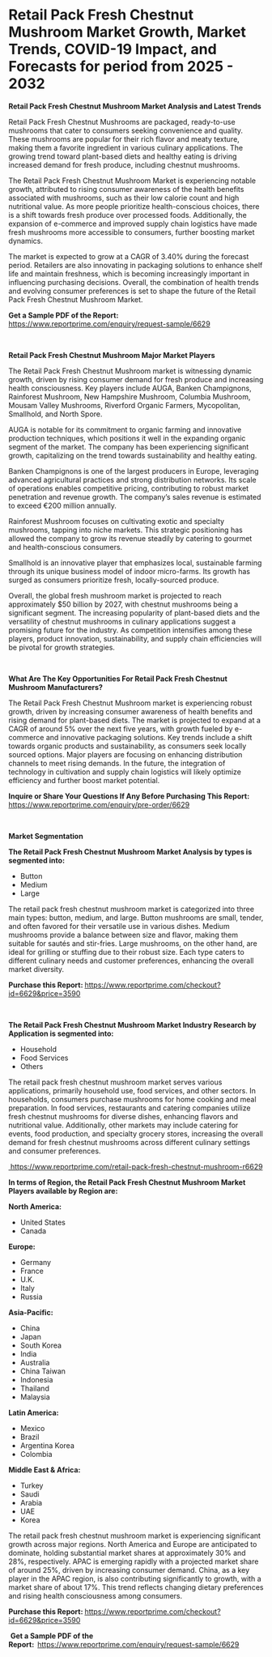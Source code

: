 <p><h1>Retail Pack Fresh Chestnut Mushroom Market Growth, Market Trends, COVID-19 Impact, and Forecasts for period from 2025 - 2032</h1></p><p><strong>Retail Pack Fresh Chestnut Mushroom Market Analysis and Latest Trends</strong></p>
<p><p>Retail Pack Fresh Chestnut Mushrooms are packaged, ready-to-use mushrooms that cater to consumers seeking convenience and quality. These mushrooms are popular for their rich flavor and meaty texture, making them a favorite ingredient in various culinary applications. The growing trend toward plant-based diets and healthy eating is driving increased demand for fresh produce, including chestnut mushrooms.</p><p>The Retail Pack Fresh Chestnut Mushroom Market is experiencing notable growth, attributed to rising consumer awareness of the health benefits associated with mushrooms, such as their low calorie count and high nutritional value. As more people prioritize health-conscious choices, there is a shift towards fresh produce over processed foods. Additionally, the expansion of e-commerce and improved supply chain logistics have made fresh mushrooms more accessible to consumers, further boosting market dynamics.</p><p>The market is expected to grow at a CAGR of 3.40% during the forecast period. Retailers are also innovating in packaging solutions to enhance shelf life and maintain freshness, which is becoming increasingly important in influencing purchasing decisions. Overall, the combination of health trends and evolving consumer preferences is set to shape the future of the Retail Pack Fresh Chestnut Mushroom Market.</p></p>
<p><strong>Get a Sample PDF of the Report:&nbsp;</strong> <a href="https://www.reportprime.com/enquiry/request-sample/6629?utm_campaign=4531&utm_medium=2&utm_source=Github&utm_content=ia&utm_term=16052025&utm_id=retail-pack-fresh-chestnut-mushroom">https://www.reportprime.com/enquiry/request-sample/6629</a></p>
<p>&nbsp;</p>
<p><strong>Retail Pack Fresh Chestnut Mushroom Major Market Players</strong></p>
<p><p>The Retail Pack Fresh Chestnut Mushroom market is witnessing dynamic growth, driven by rising consumer demand for fresh produce and increasing health consciousness. Key players include AUGA, Banken Champignons, Rainforest Mushroom, New Hampshire Mushroom, Columbia Mushroom, Mousam Valley Mushrooms, Riverford Organic Farmers, Mycopolitan, Smallhold, and North Spore.</p><p>AUGA is notable for its commitment to organic farming and innovative production techniques, which positions it well in the expanding organic segment of the market. The company has been experiencing significant growth, capitalizing on the trend towards sustainability and healthy eating.</p><p>Banken Champignons is one of the largest producers in Europe, leveraging advanced agricultural practices and strong distribution networks. Its scale of operations enables competitive pricing, contributing to robust market penetration and revenue growth. The company’s sales revenue is estimated to exceed €200 million annually.</p><p>Rainforest Mushroom focuses on cultivating exotic and specialty mushrooms, tapping into niche markets. This strategic positioning has allowed the company to grow its revenue steadily by catering to gourmet and health-conscious consumers.</p><p>Smallhold is an innovative player that emphasizes local, sustainable farming through its unique business model of indoor micro-farms. Its growth has surged as consumers prioritize fresh, locally-sourced produce.</p><p>Overall, the global fresh mushroom market is projected to reach approximately $50 billion by 2027, with chestnut mushrooms being a significant segment. The increasing popularity of plant-based diets and the versatility of chestnut mushrooms in culinary applications suggest a promising future for the industry. As competition intensifies among these players, product innovation, sustainability, and supply chain efficiencies will be pivotal for growth strategies.</p></p>
<p>&nbsp;</p>
<p><strong>What Are The Key Opportunities For Retail Pack Fresh Chestnut Mushroom Manufacturers?</strong></p>
<p><p>The Retail Pack Fresh Chestnut Mushroom market is experiencing robust growth, driven by increasing consumer awareness of health benefits and rising demand for plant-based diets. The market is projected to expand at a CAGR of around 5% over the next five years, with growth fueled by e-commerce and innovative packaging solutions. Key trends include a shift towards organic products and sustainability, as consumers seek locally sourced options. Major players are focusing on enhancing distribution channels to meet rising demands. In the future, the integration of technology in cultivation and supply chain logistics will likely optimize efficiency and further boost market potential.</p></p>
<p><strong>Inquire or Share Your Questions If Any Before Purchasing This Report:</strong> <a href="https://www.reportprime.com/enquiry/pre-order/6629?utm_campaign=4531&utm_medium=2&utm_source=Github&utm_content=ia&utm_term=16052025&utm_id=retail-pack-fresh-chestnut-mushroom">https://www.reportprime.com/enquiry/pre-order/6629</a></p>
<p>&nbsp;</p>
<p><strong>Market Segmentation</strong></p>
<p><strong>The Retail Pack Fresh Chestnut Mushroom Market Analysis by types is segmented into:</strong></p>
<p><ul><li>Button</li><li>Medium</li><li>Large</li></ul></p>
<p><p>The retail pack fresh chestnut mushroom market is categorized into three main types: button, medium, and large. Button mushrooms are small, tender, and often favored for their versatile use in various dishes. Medium mushrooms provide a balance between size and flavor, making them suitable for sautés and stir-fries. Large mushrooms, on the other hand, are ideal for grilling or stuffing due to their robust size. Each type caters to different culinary needs and customer preferences, enhancing the overall market diversity.</p></p>
<p><strong>Purchase this Report:&nbsp;</strong><a href="https://www.reportprime.com/checkout?id=6629&price=3590&utm_campaign=4531&utm_medium=2&utm_source=Github&utm_content=ia&utm_term=16052025&utm_id=retail-pack-fresh-chestnut-mushroom">https://www.reportprime.com/checkout?id=6629&price=3590</a></p>
<p>&nbsp;</p>
<p><strong>The Retail Pack Fresh Chestnut Mushroom Market Industry Research by Application is segmented into:</strong></p>
<p><ul><li>Household</li><li>Food Services</li><li>Others</li></ul></p>
<p><p>The retail pack fresh chestnut mushroom market serves various applications, primarily household use, food services, and other sectors. In households, consumers purchase mushrooms for home cooking and meal preparation. In food services, restaurants and catering companies utilize fresh chestnut mushrooms for diverse dishes, enhancing flavors and nutritional value. Additionally, other markets may include catering for events, food production, and specialty grocery stores, increasing the overall demand for fresh chestnut mushrooms across different culinary settings and consumer preferences.</p></p>
<p><a href="https://www.reportprime.com/retail-pack-fresh-chestnut-mushroom-r6629?utm_campaign=4531&utm_medium=2&utm_source=Github&utm_content=ia&utm_term=16052025&utm_id=retail-pack-fresh-chestnut-mushroom">&nbsp;https://www.reportprime.com/retail-pack-fresh-chestnut-mushroom-r6629</a></p>
<p><strong>In terms of Region, the Retail Pack Fresh Chestnut Mushroom Market Players available by Region are:</strong></p>
<p>
    <p> <strong> North America: </strong>
        <ul>
            <li>United States</li>
            <li>Canada</li>
        </ul>
        </p> 
    <p> <strong> Europe: </strong>
        <ul>
            <li>Germany</li>
            <li>France</li>
            <li>U.K.</li>
            <li>Italy</li>
            <li>Russia</li>
        </ul>
        </p> 
    <p> <strong> Asia-Pacific: </strong>
        <ul>
            <li>China</li>
            <li>Japan</li>
            <li>South Korea</li>
            <li>India</li>
            <li>Australia</li>
            <li>China Taiwan</li>
            <li>Indonesia</li>
            <li>Thailand</li>
            <li>Malaysia</li>
        </ul>
        </p> 
    <p> <strong> Latin America: </strong>
        <ul>
            <li>Mexico</li>
            <li>Brazil</li>
            <li>Argentina Korea</li>
            <li>Colombia</li>
        </ul>
        </p> 
    <p> <strong> Middle East & Africa: </strong>
        <ul>
            <li>Turkey</li>
            <li>Saudi</li>
            <li>Arabia</li>
            <li>UAE</li>
            <li>Korea</li>
        </ul>
    </p>
    </p>
<p><p>The retail pack fresh chestnut mushroom market is experiencing significant growth across major regions. North America and Europe are anticipated to dominate, holding substantial market shares at approximately 30% and 28%, respectively. APAC is emerging rapidly with a projected market share of around 25%, driven by increasing consumer demand. China, as a key player in the APAC region, is also contributing significantly to growth, with a market share of about 17%. This trend reflects changing dietary preferences and rising health consciousness among consumers.</p></p>
<p><strong>Purchase this Report: </strong><a href="https://www.reportprime.com/checkout?id=6629&price=3590&utm_campaign=4531&utm_medium=2&utm_source=Github&utm_content=ia&utm_term=16052025&utm_id=retail-pack-fresh-chestnut-mushroom">https://www.reportprime.com/checkout?id=6629&price=3590</a></p>
<p>&nbsp;<strong>Get a Sample PDF of the Report:&nbsp;&nbsp;</strong><a href="https://www.reportprime.com/enquiry/request-sample/6629?utm_campaign=4531&utm_medium=2&utm_source=Github&utm_content=ia&utm_term=16052025&utm_id=retail-pack-fresh-chestnut-mushroom">https://www.reportprime.com/enquiry/request-sample/6629</a></p>
<p><strong></strong></p>
<p><p></p><p></p><p></p></p>